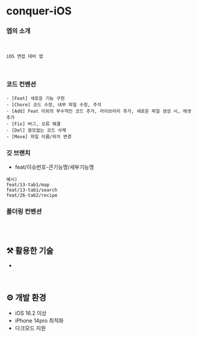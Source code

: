 # conquer-iOS

### 앱의 소개

<br>

```
iOS 면접 대비 앱

```
<br>

### 코드 컨벤션

```
- [Feat] 새로운 기능 구현
- [Chore] 코드 수정, 내부 파일 수정, 주석
- [Add] Feat 이외의 부수적인 코드 추가, 라이브러리 추가, 새로운 파일 생성 시, 에셋 추가
- [Fix] 버그, 오류 해결
- [Del] 쓸모없는 코드 삭제
- [Move] 파일 이름/위치 변경
```

### 깃 브랜치

- feat/이슈번호-큰기능명/세부기능명

```
예시)
feat/13-tab1/map
feat/13-tab1/search
feat/26-tab2/recipe
```

### 폴더링 컨벤션

```

```

<br>

## ⚒️ 활용한 기술

- 

<br>

## ⚙️ 개발 환경
- iOS 16.2 이상
- iPhone 14pro 최적화
- 다크모드 지원
  <br>
